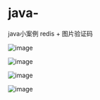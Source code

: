 # java-
java小案例  redis + 图片验证码

![image](https://user-images.githubusercontent.com/33794929/209600495-7c15e033-968d-494a-a0f4-2ef0572c0693.png)

![image](https://user-images.githubusercontent.com/33794929/209600515-40647c9e-1391-40d3-ae76-6d827982b17b.png)

![image](https://user-images.githubusercontent.com/33794929/209600529-a03a7580-cacd-431e-b640-75edf1f33902.png)

![image](https://user-images.githubusercontent.com/33794929/209600543-9f99c597-7d43-4592-bbb0-039ef732873c.png)
